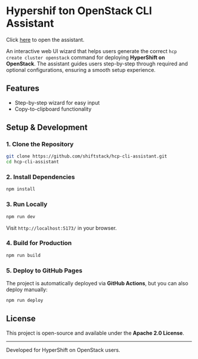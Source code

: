 # Hypershif ton OpenStack CLI Assistant

Click [here](https://shiftstack.github.io/hcp-cli-assistant/) to open the assistant.

An interactive web UI wizard that helps users generate the correct `hcp create cluster openstack` command for deploying **HyperShift on OpenStack**.
The assistant guides users step-by-step through required and optional configurations, ensuring a smooth setup experience.

## Features
- Step-by-step wizard for easy input
- Copy-to-clipboard functionality

## Setup & Development

### 1. Clone the Repository
```sh
git clone https://github.com/shiftstack/hcp-cli-assistant.git
cd hcp-cli-assistant
```

### 2. Install Dependencies
```sh
npm install
```

### 3. Run Locally
```sh
npm run dev
```
Visit `http://localhost:5173/` in your browser.

### 4. Build for Production
```sh
npm run build
```

### 5. Deploy to GitHub Pages
The project is automatically deployed via **GitHub Actions**, but you can also deploy manually:
```sh
npm run deploy
```

## License
This project is open-source and available under the **Apache 2.0 License**.

---

Developed for HyperShift on OpenStack users.
